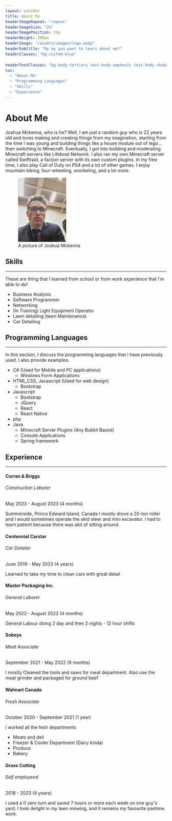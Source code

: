 ```yaml
---
layout: wikiDoc
title: About Me
headerImageRepeat: "repeat"
headerImageSize: "2%"
headerImagePosition: top
headerHeight: 300px
headerImage: "/assets/images/logo.webp"
headerSubtitle: "My my you want to learn about me?"
headerClasses: "bg-custom-blue"

headerTextClasses: "bg-body-tertiary text-body-emphasis text-body shadow-lg p-3 mb-5 rounded bg-opacity-75"
toc:
  - "About Me"
  - "Programming Languages"
  - "Skills"
  - "Experience"
---
```


<!---
####  Table Of Contents
1.  [About Me](#About Me)
2.  [Programming Languages](#Programming Languages) 
3.  [Skills](#Skills)
4.  [Experience](#Experience)


!-->

<div class="row row-cols-1 row-cols-lg-2">
    <div class="col">
        <h1 id="about-me">About Me</h1>
        <p class="">Joshua Mckenna, who is he? Well, I am just a random guy who is 22 years old and loves making and creating
            things from my
            imagination, starting from the time I was young and building things like a house module out of lego... then
            switching to
            Minecraft. Eventually, I got into building and moderating Minecraft servers like Lifeboat Network. I also
            ran my own
            Minecraft server called Swiftraid, a faction server with its own custom plugins. In my free time, I also
            play Call of
            Duty on PS4 and a lot of other games. I enjoy mountain biking, four-wheeling, snorkeling, and a lot
            more.
        </p>
    </div>
    <figure class="col figure border-2 border-dark mt-md-5" id="picture"
            style="width: fit-content; height: fit-content;">
        <picture style="height: fit-content; width: fit-content;">
            <!-- <source media="(min-width: 1200px)" srcset="/about/assets/profile_250x333.jpg">-->
            <source media="(min-width: 992px)" srcset="/about/assets/profile_200x267.jpg">
            <source media="(min-width: 992px)" srcset="/about/assets/profile_150x200.jpg">
<!--            <source media="(min-width: 576px)" srcset="/about/assets/profile_100x133.jpg">-->
            <img alt="A picture of Joshua" class="figure-img img-fluid rounded" src="/about/assets/profile_150x200.jpg">
        </picture>
        <figcaption class="figure-caption fs-6" id="photoFig">A picture of Joshua Mckenna</figcaption>
    </figure>
</div>

## Skills

----------------------------------

These are thing that I learned from school or from work experience that i'm able to do!

- Business Analysis
- Software Programmer
- Networking
- (In Training) Light Equipment Operator
- Lawn detailing (lawn Maintenance)
- Car Detailing

## Programming Languages

----------------------------------

In this section, I discuss the programming languages that I have previously used. I also provide examples.

- C# (Used for Mobile and PC applications)
    - Windows Form Applications
- HTML,CSS, Javascript (Used for web design)
    - Bootstrap
- Javascript
    - Bootstrap
    - JQuery
    - React
    - React Native
- php
- Java
    - Minecraft Server Plugins (Any Bukkit Based)
    - Console Applications
    - Spring framework

## Experience

----------------------------------

#### Curran & Briggs

###### Construction Laborer

May 2023 - August 2023 (4 months)

Summerside, Prince Edward Island, Canada I mostly drove a 20-ton roller and I would sometimes operate the skid steer and
mini excavator. I had to learn patient because there was alot of sitting around.

#### Centennial Carstar

###### Car Detailer

June 2019 - May 2023 (4 years)

Learned to take my time to clean cars with great detail

#### Master Packaging Inc.

###### General Laborer

May 2022 - August 2022 (4 months)

General Labour doing 2 day and then 2 nights - 12 hour shifts

#### Sobeys

###### Meat Associate

September 2021 - May 2022 (9 months)

I mostly Cleaned the tools and saws for meat department. Also use the meat grinder and packaged for ground beef

#### Walmart Canada

###### Fresh Associate

October 2020 - September 2021 (1 year)

I worked all the fesh departments

- Meats and deli
- Freezer & Cooler Department (Dairy kinda)
- Produce
- Bakery

#### Grass Cutting

###### Self employeed

2018 - 2023 (4 years)

I used a 0 zero turn and saved 7 hours or more each week on one guy's yard. I took delight in my lawn mowing, and it
remains my favourite pastime. work.
